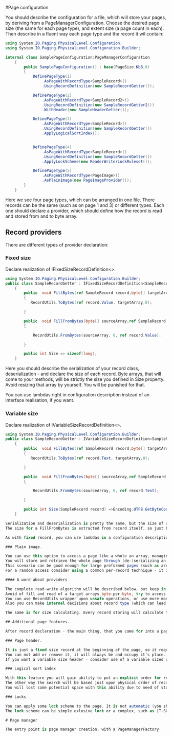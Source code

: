 #Page configuration

You should describe the configuration for a file, which will store your pages, by deriving from a PageManagerConfiguration.
Choose the desired page size (the same for each page type), and extent size (a page count in each).
Then describe in a fluent way each page type and the record it wil contain:

```C#
using System.IO.Paging.PhysicalLevel.Configuration;
using System.IO.Paging.PhysicalLevel.Configuration.Builder;

internal class SamplePageConfiguration:PageManagerConfiguration
    {
        public SamplePageConfiguration() : base(PageSize.Kb8,8)
        {
            DefinePageType(1)
                .AsPageWithRecordType<SampleRecord>()
                .UsingRecordDefinition(new SampleRecordGetter());

            DefinePageType(2)
                .AsPageWithRecordType<SampleRecord2>()
                .UsingRecordDefinition(new SampleRecordGetter2())
                .WithHeader(new SampleHeaderGetter());

            DefinePageType(3)
                .AsPageWithRecordType<SampleRecord>()
                .UsingRecordDefinition(new SampleRecordGetter())
                .ApplyLogicalSortIndex();


            DefinePageType(4)
                .AsPageWithRecordType<SampleRecord>()
                .UsingRecordDefinition(new SampleRecordGetter())
                .ApplyLockScheme(new ReaderWriterLockRuleset());

	        DefinePageType(5)
                .AsPageWithRecordType<PageImage>()
                .AsPlainImage(new PageImageProvider());
        }
    }
```

Here we see four page types, which can be arranged in one file.
There records can be the same (such as on page 1 and 3) or different types.
Each one should declare a provider, which should define how the record is read and stored from and to byte array.

## Record providers

There are different types of provider declaration:

### Fixed size

Declare realization of IFixedSizeRecordDefinition<>.


```C#
using System.IO.Paging.PhysicalLevel.Configuration.Builder;
public class SampleRecordGetter : IFixedSizeRecordDefinition<SampleRecord>
    {
        public  void FillBytes(ref SampleRecord record,byte[] targetArray)
        {
           RecordUtils.ToBytes(ref record.Value, targetArray,0);

        }

        public  void FillFromBytes(byte[] sourceArray,ref SampleRecord record)
        {

            RecordUtils.FromBytes(sourceArray, 0, ref record.Value);

        }

        public int Size => sizeof(long);
    }
```

Here you should describe the serialization of your record class, deserialization - and declare the size of each record.
Byte arrays, that will come to your methods, will be strictly the size you defined in Size property.
Avoid resizing that array by yourself. You will be punished for that.

You can use lambdas right in configuration description instead of an interface realisation, if you want.

### Variable size

Declare realization of IVariableSizeRecordDefinition<>.


```C#
using System.IO.Paging.PhysicalLevel.Configuration.Builder;
public class SampleRecordGetter : IVariableSizeRecordDefinition<SampleRecord>
    {
        public  void FillBytes(ref SampleRecord record,byte[] targetArray)
        {
           RecordUtils.ToBytes(ref record.Text, targetArray,0);

        }

        public  void FillFromBytes(byte[] sourceArray,ref SampleRecord record)
        {

            RecordUtils.FromBytes(sourceArray, 0, ref record.Text);

        }

        public int Size(SampleRecord record) =>Encoding.UTF8.GetByteCount(record.Text);
    }

Serialization and deserialization is pretty the same, but the size of record (and so target array in FillBytes) is calculating each time.
The size for a FillFromBytes is extracted from record itself, so just be sure, that you will decode that bytes correctly.

As with fixed record, you can use lambdas in a configuration description.

### Plain image.

You can use this option to access a page like a whole an array, managing all content layout by yourself.
You will store and retrieve the whole page through (de-)serializing an array of a page size.
This scenario can be good enough for large preformed pages (such as archives), which you will read and extract by special algorithms.
For a random access consider using a common per-record technique - it is much more convinient and pretty fast.

#### A word about providers

The complete read-write algorithm will be described below, but keep in mind, that these operations a crucial for performance.
Avoid of fill and read of a target arrays byte-per-byte, try to access your record as a whole memory block, if you can.
You can use RecordUtils wrapper upon unsafe operations, or use more modern Span's and Memory's.
Also you can make internal decisions about record type (which can lead to a serialization to a derived types).

The same is for size calculating. Every record storing will calculate this size, so avoid heavy operations there.

## Additional page features.

After record declaration - the main thing, that you came for into a page interaction - you can define addional options.

### Page header.

It is just a fixed size record at the beginning of the page, so it requires a common fixed size record provider.
You can not add or remove it, it will always be and occupy it's place.
If you want a variable size header - consider use of a variable sized record page with a fixed size header referring to the target record.

### Logical sort index

With this feature you will gain ability to put an explicit order for records on your page and thus made a binary search operation upon it.
The other way the search will be based just upon physical order of records on your page (which you can control only be swapping content of records manually).
You will lost some potential space with this ability due to need of storing order (see concepts).

### Locks

You can apply some lock scheme to the page. It is not automatic (you should gain and release required locks by yourself), but is a rather descriptive and can hold concurrency scenarios without additional infrastructure.
The lock scheme can be simple exlusive lock or a complex, such as [T-SQL](https://docs.microsoft.com/ru-ru/sql/relational-databases/media/lockconflicttable.png?view=sql-server-2017)

# Page manager

The entry point is page manager creation, with a PageManagerFactory.
